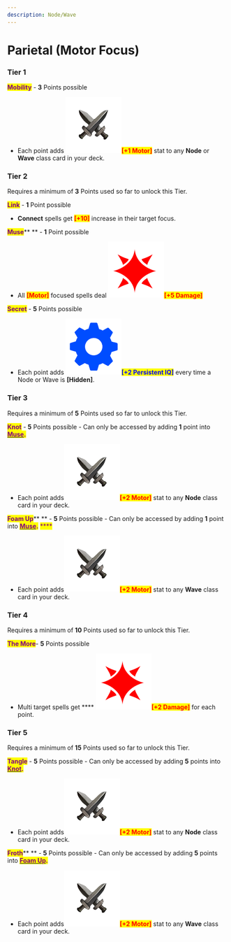 ```yaml
---
description: Node/Wave
---
```


# Parietal (Motor Focus)

### Tier 1&#x20;

<mark style="color:purple;">**Mobility**</mark> - **3** Points possible&#x20;

* Each point adds <img src="../../../../../../.gitbook/assets/Motor_Closed.png" alt="" data-size="line"><mark style="color:red;">**\[+1 Motor]**</mark> stat to any **Node** or **Wave** class card in your deck.



### Tier 2&#x20;

Requires a minimum of **3** Points used so far to unlock this Tier.

<mark style="color:purple;">**Link**</mark> - **1** Point possible&#x20;

* **Connect** spells get <mark style="color:red;">**\[+10]**</mark> increase in their target focus.



<mark style="color:purple;">**Muse**</mark>** ** - **1** Point possible&#x20;

* All <mark style="color:red;">**\[Motor]**</mark> focused spells deal <img src="../../../../../../.gitbook/assets/DMG.png" alt="" data-size="line"><mark style="color:red;">**\[+5 Damage]**</mark>

<mark style="color:red;"></mark>

<mark style="color:purple;">**Secret**</mark> - **5** Points possible&#x20;

* Each point adds <img src="../../../../../../.gitbook/assets/IQ.png" alt="" data-size="line"><mark style="color:blue;">**\[+2 Persistent IQ]**</mark> every time a Node or Wave is **\[Hidden]**.



### Tier 3&#x20;

Requires a minimum of **5** Points used so far to unlock this Tier.

<mark style="color:purple;">**Knot**</mark> - **5** Points possible - Can only be accessed by adding **1** point into [<mark style="color:purple;">**Muse**</mark>](parietal-motor-focus.md#tier-2)<mark style="color:purple;">**.**</mark>&#x20;

* Each point adds<img src="../../../../../../.gitbook/assets/Motor_Closed.png" alt="" data-size="line"><mark style="color:red;">**\[+2 Motor]**</mark> stat to any **Node** class card in your deck.



<mark style="color:purple;">**Foam Up**</mark>** ** - **5** Points possible - Can only be accessed by adding **1** point into [<mark style="color:purple;">**Muse**</mark>](parietal-motor-focus.md#tier-2)<mark style="color:purple;">**.**</mark> <mark style="color:purple;">****</mark>&#x20;

* Each point adds<img src="../../../../../../.gitbook/assets/Motor_Closed.png" alt="" data-size="line"><mark style="color:red;">**\[+2 Motor]**</mark> stat to any **Wave** class card in your deck.



### Tier 4

Requires a minimum of **10** Points used so far to unlock this Tier.

<mark style="color:purple;">**The More**</mark>- **5** Points possible&#x20;

* Multi target spells get **** <img src="../../../../../../.gitbook/assets/DMG.png" alt="" data-size="line"><mark style="color:red;">**\[+2 Damage]**</mark> for each point.



### Tier 5

Requires a minimum of **15** Points used so far to unlock this Tier.

<mark style="color:purple;">**Tangle**</mark> - **5** Points possible - Can only be accessed by adding **5** points into [<mark style="color:purple;">**Knot**</mark>](parietal-motor-focus.md#tier-3)<mark style="color:purple;">**.**</mark>&#x20;

* Each point adds<img src="../../../../../../.gitbook/assets/Motor_Closed.png" alt="" data-size="line"><mark style="color:red;">**\[+2 Motor]**</mark> stat to any **Node** class card in your deck.



<mark style="color:purple;">**Froth**</mark>** ** - **5** Points possible - Can only be accessed by adding **5** points into <mark style="color:purple;">****</mark> [<mark style="color:purple;">**Foam Up**</mark>](parietal-motor-focus.md#tier-3)<mark style="color:purple;">**.**</mark> <mark style="color:purple;">****</mark>&#x20;

* Each point adds<img src="../../../../../../.gitbook/assets/Motor_Closed.png" alt="" data-size="line"><mark style="color:red;">**\[+2 Motor]**</mark> stat to any **Wave** class card in your deck.
